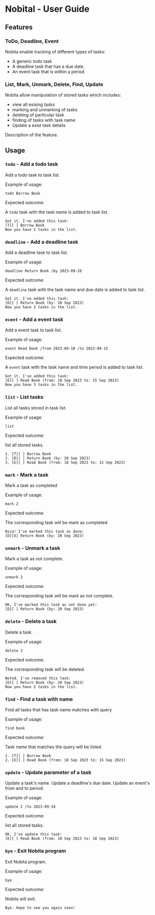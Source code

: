 # Nobital - User Guide

## Features 

### ToDo, Deadline, Event

Nobita enable tracking of different types of tasks:

- A generic todo task
- A deadline task that has a due date.
- An event task that is within a period

### List, Mark, Unmark, Delete, Find, Update
Nobita allow manipulation of stored tasks which includes:

- view all exising tasks
- marking and unmarking of tasks
- deleting of particular task
- finding of tasks with task name
- Update a exist task details

Description of the feature.

## Usage

### `todo` - Add a todo task

Add a todo task to task list.

Example of usage: 

`todo Borrow Book`

Expected outcome:

A `todo` task with the task name is added to task list.

```
Got it. I've added this task:
[T][ ] Borrow Book
Now you have 1 tasks in the list.
```
### `deadline` - Add a deadline task

Add a deadline task to task list.

Example of usage:

`deadline Return Book /by 2023-09-20`

Expected outcome:

A `deadline` task with the task name and due date is added to task list.

```
Got it. I've added this task:
[D][ ] Return Book (by: 20 Sep 2023)
Now you have 2 tasks in the list.
```

### `event` - Add a event task

Add a event task to task list.

Example of usage:

`event Read Book /from 2023-09-10 /to 2023-09-15`

Expected outcome:

A `event` task with the task name and time period is added to task list.

```
Got it. I've added this task:
[E][ ] Read Book (from: 10 Sep 2023 to: 15 Sep 2023)
Now you have 3 tasks in the list.
```

### `list` - List tasks

List all tasks stored in task list.

Example of usage:

`list`

Expected outcome:

list all stored tasks.

```
1. [T][ ] Borrow Book
2. [D][ ] Return Book (by: 20 Sep 2023)
3. [E][ ] Read Book (from: 10 Sep 2023 to: 15 Sep 2023)
```

### `mark` - Mark a task

Mark a task as completed

Example of usage:

`mark 2`

Expected outcome:

The corresponding task will be mark as completed

```
Nice! I've marked this task as done:
[D][X] Return Book (by: 20 Sep 2023)
```

### `unmark` - Unmark a task

Mark a task as not complete.

Example of usage:

`unmark 2`

Expected outcome:

The corresponding task will be mark as not complete.

```
OK, I've marked this task as not done yet:
[D][ ] Return Book (by: 20 Sep 2023)
```

### `delete` - Delete a task

Delete a task.

Example of usage:

`delete 2`

Expected outcome:

The corresponding task will be deleted.

```
Noted. I've removed this task:
[D][ ] Return Book (by: 20 Sep 2023)
Now you have 2 tasks in the list.
```

### `find` - Find a task with name

Find all tasks that has task name matches with query

Example of usage:

`find book`

Expected outcome:

Task name that matches the query will be listed.

```
1. [T][ ] Borrow Book
2. [E][ ] Read Book (from: 10 Sep 2023 to: 15 Sep 2023)
```

### `update` - Update parameter of a task

Update a task's name.
Update a deadline's due date.
Update an event's from and to period.

Example of usage:

`update 2 /to 2023-09-18`

Expected outcome:

list all stored tasks.

```
OK, I've update this task:
[E][ ] Read Book (from: 10 Sep 2023 to: 18 Sep 2023)
```

### `bye` - Exit Nobita program

Exit Nobita program.

Example of usage:

`bye`

Expected outcome:

Nobita will exit.

```
Bye. Hope to see you again soon!
```




